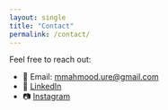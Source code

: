 ```yaml
---
layout: single
title: "Contact"
permalink: /contact/
---
```


Feel free to reach out:

- 📧 Email: mmahmood.ure@gmail.com  
- 🔗 [LinkedIn](linkedin.com/in/mmahmood13)  
- 📷 [Instagram](https://www.instagram.com/mmahmood_13)
